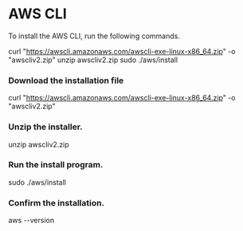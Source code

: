 # AWS CLI
To install the AWS CLI, run the following commands.

curl "https://awscli.amazonaws.com/awscli-exe-linux-x86_64.zip" -o "awscliv2.zip"
unzip awscliv2.zip
sudo ./aws/install

### Download the installation file
curl "https://awscli.amazonaws.com/awscli-exe-linux-x86_64.zip" -o "awscliv2.zip"

### Unzip the installer. 
unzip awscliv2.zip

### Run the install program.
sudo ./aws/install

### Confirm the installation.
aws --version
